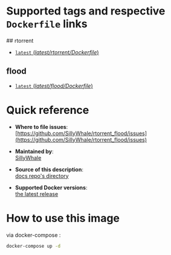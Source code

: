 # Supported tags and respective `Dockerfile` links

## rtorrent
- [`latest` (*latest/rtorrent/Dockerfile*)](https://github.com/SillyWhale/rtorrent_flood/blob/master/rtorrent/Dockerfile)

## flood
- [`latest` (*latest/flood/Dockerfile*)](https://github.com/SillyWhale/rtorrent_flood/blob/master/flood/Dockerfile)

# Quick reference

- **Where to file issues**:  
  [https://github.com/SillyWhale/rtorrent_flood/issues](https://github.com/SillyWhale/rtorrent_flood/issues)

- **Maintained by**:  
  [SillyWhale](https://github.com/SillyWhale/rtorrent_flood)

- **Source of this description**:  
  [docs repo's directory](https://github.com/SillyWhale/images-doc)

- **Supported Docker versions**:  
  [the latest release](https://github.com/docker/docker-ce/releases/latest)

# How to use this image

via docker-compose :

```bash
docker-compose up -d
```
